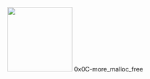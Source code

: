 <img src="https://upload.wikimedia.org/wikipedia/commons/1/18/C_Programming_Language.svg" width=150 height=150/> 
0x0C-more_malloc_free
